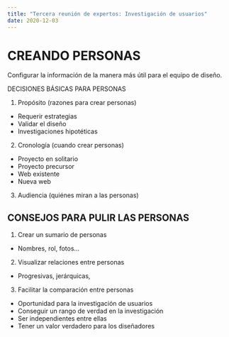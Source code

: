 ```yaml
---
title: "Tercera reunión de expertos: Investigación de usuarios"
date: 2020-12-03
---
```

# CREANDO PERSONAS
Configurar la información de la manera más útil para el equipo de diseño.

DECISIONES BÁSICAS PARA PERSONAS
1.	Propósito (razones para crear personas)
*	Requerir estrategias
*	Validar el diseño
*	Investigaciones hipotéticas
2.	Cronología (cuando crear personas)
*	Proyecto en solitario
*	Proyecto precursor
*	Web existente
*	Nueva web
3.	Audiencia (quiénes miran a las personas)
## CONSEJOS PARA PULIR LAS PERSONAS
1.	Crear un sumario de personas
*	Nombres, rol, fotos…
2.	Visualizar relaciones entre personas
*	Progresivas, jerárquicas,
3.	Facilitar la comparación entre personas
*	Oportunidad para la investigación de usuarios
*	Conseguir un rango de verdad en la investigación
*	Ser independientes entre ellas
*	Tener un valor verdadero para los diseñadores
